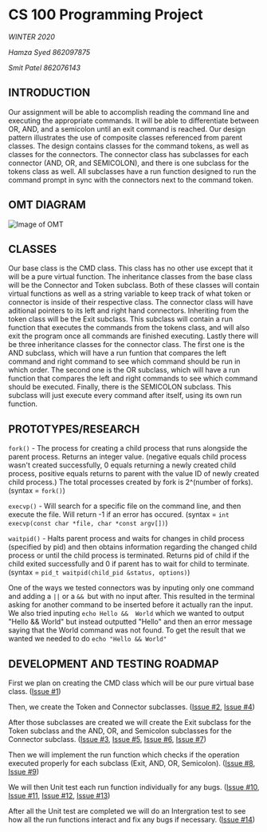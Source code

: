 # CS 100 Programming Project

*WINTER 2020*

*Hamza Syed 862097875*

*Smit Patel 862076143*

## INTRODUCTION
  Our assignment will be able to accomplish reading the command line and executing the appropriate commands. It will be able
  to differentiate between OR, AND, and a semicolon until an exit command is reached. Our design pattern illustrates the use
  of composite classes referenced from parent classes. The design contains classes for the command tokens, as well as classes
  for the connectors. The connector class has subclasses for each connector (AND, OR, and SEMICOLON), and there is one 
  subclass for the tokens class as well. All subclasses have a run function designed to run the command prompt in sync with 
  the connectors next to the command token.
  
  
  ## OMT DIAGRAM
  
  ![Image of OMT](https://github.com/cs100/assignment-linux_gods/blob/master/images/images.png?raw=true)
  
  
  ## CLASSES
    
   Our base class is the CMD class. This class has no other use except that it will be a pure virtual function.
   The inheritance classes from the base class will be the Connector and Token subclass. Both of these classes will 
   contain virtual functions as well as a string variable to keep track of what token or connector is inside of 
   their respective class. The connector class will have aditional pointers to its left and right hand connectors.
   Inheriting from the token class will be the Exit subclass. This subclass will contain a run function that executes 
   the commands from the tokens class, and will also exit the program once all commands are finished executing. Lastly 
   there will be three inheritance classes for the connector class. The first one is the AND subclass, which will have 
   a run funtion that compares the left command and right command to see which command should be run in which order. The 
   second one is the OR subclass, which will have a run function that compares the left and right commands to see which
   command should be executed. Finally, there is the SEMICOLON subclass. This subclass will just execute every command after
   itself, using its own run function.
   
   ## PROTOTYPES/RESEARCH
   `fork()`    - The process for creating a child process that runs alongside the parent process. Returns an integer value.
               (negative equals child process wasn't created successfully, 0 equals returning a newly created child process,
               positive equals returns to parent with the value ID of newly created child process.) The total processes
               created by fork is 2^(number of forks).
               (syntax = `fork()`)
               
   `execvp()`  - Will search for a specific file on the command line, and then execute the file. Will return -1 if an 
               error has occured. 
               (syntax = `int execvp(const char *file, char *const argv[])`)
               
   `waitpid()` - Halts parent process and waits for changes in child process (specified by pid) and then obtains information
               regarding the changed child process or until the child process is terminated. Returns pid of child if the 
               child exited successfully and 0 if parent has to wait for child to terminate. 
               (syntax = `pid_t waitpid(child_pid &status, options)`)
               
   One of the ways we tested connectors was by inputing only one command and adding a `||` or a `&& `but with no input after. This resulted 
   in the terminal asking for another command to be inserted before it actually ran the input. We also tried inputing `echo Hello && 
   World` which we wanted to output "Hello && World" but instead outputted "Hello" and then an error message saying that the World 
   command was not found. To get the result that we wanted we needed to do `echo "Hello && World"`
               
   ## DEVELOPMENT AND TESTING ROADMAP
   First we plan on creating the CMD class which will be our pure virtual base class.
   ([Issue #1](https://github.com/cs100/assignment-linux_gods/issues/1)) 
   
   Then, we create the Token and Connector subclasses. 
   ([Issue #2](https://github.com/cs100/assignment-linux_gods/issues/2), 
   [Issue #4](https://github.com/cs100/assignment-linux_gods/issues/4))
   
   After those subclasses are created we will create the Exit subclass for the Token subclass and the AND, OR, and Semicolon 
   subclasses for the Connector subclass. 
   ([Issue #3](https://github.com/cs100/assignment-linux_gods/issues/3), 
   [Issue #5](https://github.com/cs100/assignment-linux_gods/issues/5), 
   [Issue #6](https://github.com/cs100/assignment-linux_gods/issues/6), 
   [Issue #7](https://github.com/cs100/assignment-linux_gods/issues/7))
   
   Then we will implement the run function which checks if the operation executed properly for each subclass (Exit, AND, OR, 
   Semicolon). 
   ([Issue #8](https://github.com/cs100/assignment-linux_gods/issues/8), 
   [Issue #9](https://github.com/cs100/assignment-linux_gods/issues/9))
   
   We will then Unit test each run function individually for any bugs.
   ([Issue #10](https://github.com/cs100/assignment-linux_gods/issues/10), 
   [Issue #11](https://github.com/cs100/assignment-linux_gods/issues/11), 
   [Issue #12](https://github.com/cs100/assignment-linux_gods/issues/12), 
   [Issue #13](https://github.com/cs100/assignment-linux_gods/issues/13))
   
   After all the Unit test are completed we will do an Intergration test to see how all the run functions interact and fix any 
   bugs if necessary. 
   ([Issue #14](https://github.com/cs100/assignment-linux_gods/issues/14))
